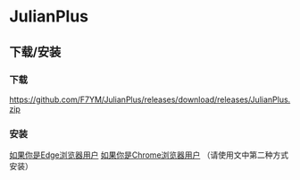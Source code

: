 # JulianPlus
## 下载/安装
### 下载
https://github.com/F7YM/JulianPlus/releases/download/releases/JulianPlus.zip
### 安装
[如果你是Edge浏览器用户](https://learn.microsoft.com/zh-cn/microsoft-edge/extensions-chromium/getting-started/extension-sideloading)
[如果你是Chrome浏览器用户](https://gears233.github.io/posts/chrome/) （请使用文中第二种方式安装）

